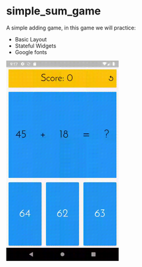 # simple_sum_game

A simple adding game, in this game we will practice:

- Basic Layout
- Stateful Widgets
- Google fonts

<img src="demo.gif" width="300" />